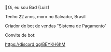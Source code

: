 👋Oi, eu sou Bad (Luiz)

Tenho 22 anos, moro no Salvador, Brasil

Criador do bot de vendas "Sistema de Pagamento"

Convite de bot:

https://discord.gg/BEYKH6hM
